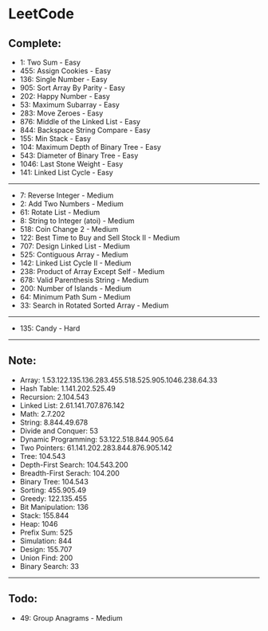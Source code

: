 # LeetCode

## Complete:

- 1: Two Sum - Easy
- 455: Assign Cookies - Easy
- 136: Single Number - Easy
- 905: Sort Array By Parity - Easy
- 202: Happy Number - Easy
- 53: Maximum Subarray - Easy
- 283: Move Zeroes - Easy
- 876: Middle of the Linked List - Easy
- 844: Backspace String Compare - Easy
- 155: Min Stack - Easy
- 104: Maximum Depth of Binary Tree - Easy
- 543: Diameter of Binary Tree - Easy
- 1046: Last Stone Weight - Easy
- 141: Linked List Cycle - Easy

---

- 7:  Reverse Integer - Medium
- 2: Add Two Numbers - Medium
- 61: Rotate List - Medium
- 8: String to Integer (atoi) - Medium
- 518: Coin Change 2 - Medium
- 122: Best Time to Buy and Sell Stock II - Medium
- 707: Design Linked List - Medium
- 525: Contiguous Array - Medium
- 142: Linked List Cycle II - Medium
- 238: Product of Array Except Self - Medium
- 678: Valid Parenthesis String - Medium
- 200: Number of Islands - Medium
- 64: Minimum Path Sum - Medium
- 33: Search in Rotated Sorted Array - Medium

---

- 135: Candy - Hard

---
## Note:

- Array: 1.53.122.135.136.283.455.518.525.905.1046.238.64.33
- Hash Table: 1.141.202.525.49
- Recursion: 2.104.543
- Linked List: 2.61.141.707.876.142
- Math: 2.7.202
- String: 8.844.49.678
- Divide and Conquer: 53
- Dynamic Programming: 53.122.518.844.905.64
- Two Pointers: 61.141.202.283.844.876.905.142
- Tree: 104.543
- Depth-First Search: 104.543.200
- Breadth-First Serach: 104.200
- Binary Tree: 104.543
- Sorting: 455.905.49
- Greedy: 122.135.455
- Bit Manipulation: 136
- Stack: 155.844
- Heap: 1046
- Prefix Sum: 525
- Simulation: 844
- Design: 155.707
- Union Find: 200
- Binary Search: 33

---
## Todo:

- 49: Group Anagrams - Medium